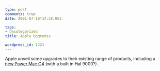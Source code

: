 ```yaml
---
type: post
comments: true
date: 2001-07-18T14:58:00Z

tags:
- Uncategorized
title: Apple Upgrades

wordpress_id: 1221
---
```


Apple unveil some upgrades to their existing range of products, including a [new Power Mac G4](http://www.apple.com/powermac/) (with a built in Hal 9000?) .
